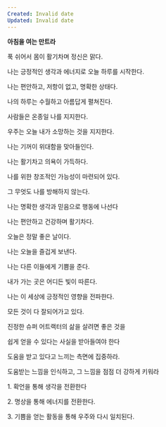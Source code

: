 ```yaml
---
Created: Invalid date
Updated: Invalid date
---
```

**아침을 여는 만트라**

푹 쉬어서 몸이 활기차며 정신은 맑다.

나는 긍정적인 생각과 에너지로 오늘 하루를 시작한다.

나는 편안하고, 저항이 없고, 명확한 상태다.

나의 하루는 수월하고 아름답게 펼쳐진다.

사람들은 온종일 나를 지지한다.

우주는 오늘 내가 소망하는 것을 지지한다.

나는 기꺼이 위대함을 맞아들인다.

나는 활기차고 의욕이 가득하다.

나를 위한 창조적인 가능성이 마련되어 있다.

그 무엇도 나를 방해하지 않는다.

나는 명확한 생각과 믿음으로 행동에 나선다

나는 편안하고 건강하며 활기차다.

오늘은 정말 좋은 날이다.

나는 오늘을 즐겁게 보낸다.

나는 다른 이들에게 기쁨을 준다.

내가 가는 곳은 어디든 빛이 따른다.

나는 이 세상에 긍정적인 영향을 전파한다.

모든 것이 다 잘되어가고 있다.

진정한 슈퍼 어트랙터의 삶을 살려면 좋은 것을

쉽게 얻을 수 있다는 사실을 받아들여야 한다

도움을 받고 있다고 느끼는 측면에 집중하라.

도움받는 느낌을 인식하고, 그 느낌을 점점 더 강하게 키워라

1. 확언을 통해 생각을 전환한다

2. 명상을 통해 에너지를 전환한다.

3. 기쁨을 얻는 활동을 통해 우주와 다시 일치된다.